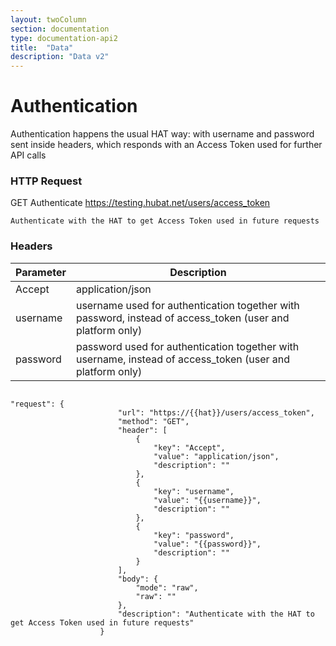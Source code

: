 ```yaml
---
layout: twoColumn
section: documentation
type: documentation-api2
title:  "Data"
description: "Data v2"
---
```


# Authentication

Authentication happens the usual HAT way: with username and password sent inside headers, which responds with an Access Token used for further API calls

### HTTP Request
   
GET Authenticate
https://testing.hubat.net/users/access_token

`Authenticate with the HAT to get Access Token used in future requests`

### Headers

| Parameter    | Description                                                                                               |
|--------------|-----------------------------------------------------------------------------------------------------------|
| Accept       | application/json                                                                                          |
| username     | username used for authentication together with password, instead of access_token (user and platform only) |
| password     | password used for authentication together with username, instead of access_token (user and platform only) |

```postman

"request": {
						"url": "https://{{hat}}/users/access_token",
						"method": "GET",
						"header": [
							{
								"key": "Accept",
								"value": "application/json",
								"description": ""
							},
							{
								"key": "username",
								"value": "{{username}}",
								"description": ""
							},
							{
								"key": "password",
								"value": "{{password}}",
								"description": ""
							}
						],
						"body": {
							"mode": "raw",
							"raw": ""
						},
						"description": "Authenticate with the HAT to get Access Token used in future requests"
					}

```
